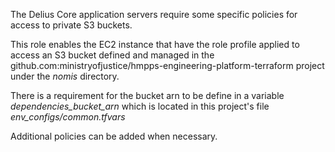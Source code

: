 The Delius Core application servers require some specific policies for access to private S3 buckets.

This role enables the EC2 instance that have the role profile applied to access an S3 bucket defined and managed in the github.com:ministryofjustice/hmpps-engineering-platform-terraform project under the
*nomis* directory.

There is a requirement for the bucket arn to be define in a variable *dependencies_bucket_arn* which is located in this project's file *env_configs/common.tfvars*

Additional policies can be added when necessary.
